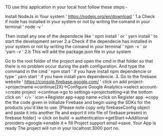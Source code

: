 TO use this application in your local host follow these steps:-

Install NodeJs in Your system ' https://nodejs.org/en/download ' 1.a Check if node has installed in your system or not by writing the comand in your terminal ' node -v '

Then install any one of the dependecie like ' npm install ' or ' yarn install ' to start the development server
2.a Check if the dependecie has installed in your system or not by writing the comand in your terminal ' npm -v ' or 'yarn -v ' 2.b This will add the package.json file in your system

Go to the root folder of the project and open the cmd in that folder so that there is no problem occur during the path configuration. And type the command in the cmd ' npm start ' if you have install npm dependencie or type ' yarn start ' if you have install yarn dependencie.
3. Go to the firebase website ' https://console.firebase.google.com/ ' 
click on add project->projectname->continue(2X)->Configure Google Analytics->select account->create project
->continue->go to settings->projectsetting->at the bottom click on ' </> '  icon->Register app->app name->click on Register app
->copy the the code given in  initialize Firebase and begin using the SDKs for the products you'd like to use. [Please note copy only firebaseConfig object and paste it into another fle and export it into file of firebase present in firebase folder] ->  click on build -> authentication->getStart->Additional providers->google->enable it-> fill Project support email->save. 
Your App is ready 
The project will run in your localhost:3000 port no.
